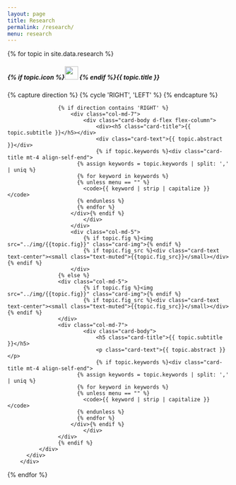 ```yaml
---
layout: page
title: Research
permalink: /research/
menu: research
---
```


<div id="research" class="row">
	{% for topic in site.data.research %}
  <div class="card-group col-12">
		<div class="card mb-4">
		  <h5 class="card-header">{% if topic.icon %}<img src="../img/{{topic.icon}}" width="30px"> {% endif %}{{ topic.title }}</h5>
		  <div class="card-body">
			  <div class="row no-gutters">
					{% capture direction %}
						{% cycle 'RIGHT', 'LEFT' %}
					{% endcapture %}

					{% if direction contains 'RIGHT' %}
						<div class="col-md-7">
							<div class="card-body d-flex flex-column">
								<div><h5 class="card-title">{{ topic.subtitle }}</h5></div>
								<div class="card-text">{{ topic.abstract }}</div>
								{% if topic.keywords %}<div class="card-title mt-4 align-self-end">
				          {% assign keywords = topic.keywords | split: ',' | uniq %}
				          {% for keyword in keywords %}
				          {% unless menu == "" %}
				            <code>{{ keyword | strip | capitalize }}</code>
				          {% endunless %}
				          {% endfor %}
				        </div>{% endif %}
							</div>
						</div>
						<div class="col-md-5">
							{% if topic.fig %}<img src="../img/{{topic.fig}}" class="card-img">{% endif %}
							{% if topic.fig_src %}<div class="card-text text-center"><small class="text-muted">{{topic.fig_src}}</small></div>{% endif %}
						</div>
					{% else %}
				    <div class="col-md-5">
							{% if topic.fig %}<img src="../img/{{topic.fig}}" class="card-img">{% endif %}
							{% if topic.fig_src %}<div class="card-text text-center"><small class="text-muted">{{topic.fig_src}}</small></div>{% endif %}
				    </div>
				    <div class="col-md-7">
							<div class="card-body">
								<h5 class="card-title">{{ topic.subtitle }}</h5>
								<p class="card-text">{{ topic.abstract }}</p>
								{% if topic.keywords %}<div class="card-title mt-4 align-self-end">
				          {% assign keywords = topic.keywords | split: ',' | uniq %}
				          {% for keyword in keywords %}
				          {% unless menu == "" %}
				            <code>{{ keyword | strip | capitalize }}</code>
				          {% endunless %}
				          {% endfor %}
				        </div>{% endif %}
							</div>
				    </div>
					{% endif %}
			  </div>
		  </div>
		</div>
  </div>
	{% endfor %}
</div>
